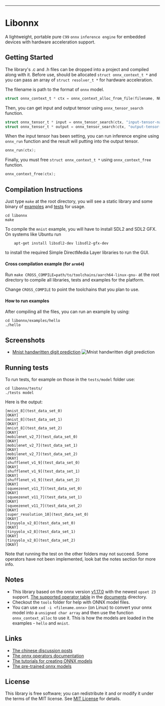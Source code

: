 

***
# Libonnx
A lightweight, portable pure `C99` `onnx` `inference engine` for embedded devices with hardware acceleration support.

## Getting Started
The library's .c and .h files can be dropped into a project and compiled along with it. Before use, should be allocated `struct onnx_context_t *` and you can pass an array of `struct resolver_t *` for hardware acceleration.

The filename is path to the format of `onnx` model.

```c
struct onnx_context_t * ctx = onnx_context_alloc_from_file(filename, NULL, 0);
```

Then, you can get input and output tensor using `onnx_tensor_search` function.

```c
struct onnx_tensor_t * input = onnx_tensor_search(ctx, "input-tensor-name");
struct onnx_tensor_t * output = onnx_tensor_search(ctx, "output-tensor-name");
```

When the input tensor has been setting, you can run inference engine using `onnx_run` function and the result will putting into the output tensor.

```c
onnx_run(ctx);
```

Finally, you must free `struct onnx_context_t *` using `onnx_context_free` function.

```c
onnx_context_free(ctx);
```

## Compilation Instructions

Just type `make` at the root directory, you will see a static library and some binary of [examples](examples) and [tests](tests) for usage.

```shell
cd libonnx
make
```

To compile the `mnist` example, you will have to install SDL2 and SDL2 GFX. On systems like Ubuntu run
```shell
    apt-get install libsdl2-dev libsdl2-gfx-dev
```
to install the required Simple DirectMedia Layer libraries to run the GUI.

#### Cross compilation example (for `arm64`)

Run `make CROSS_COMPILE=path/to/toolchains/aarch64-linux-gnu-` at the root directory to compile all libraries, tests and examples for the platform.

Change `CROSS_COMPILE` to point the toolchains that you plan to use.


#### How to run examples

After compiling all the files, you can run an example by using:

```shell
cd libonnx/examples/hello
./hello
```

## Screenshots
* [Mnist handwritten digit prediction](examples/mnist)
![Mnist handwritten digit prediction](documents/images/mnist.gif)

## Running tests

To run tests, for example on those in the `tests/model` folder use:

```shell
cd libonnx/tests/
./tests model
```

Here is the output:
```shell
[mnist_8](test_data_set_0)                                                              [OKAY]
[mnist_8](test_data_set_1)                                                              [OKAY]
[mnist_8](test_data_set_2)                                                              [OKAY]
[mobilenet_v2_7](test_data_set_0)                                                       [OKAY]
[mobilenet_v2_7](test_data_set_1)                                                       [OKAY]
[mobilenet_v2_7](test_data_set_2)                                                       [OKAY]
[shufflenet_v1_9](test_data_set_0)                                                      [OKAY]
[shufflenet_v1_9](test_data_set_1)                                                      [OKAY]
[shufflenet_v1_9](test_data_set_2)                                                      [OKAY]
[squeezenet_v11_7](test_data_set_0)                                                     [OKAY]
[squeezenet_v11_7](test_data_set_1)                                                     [OKAY]
[squeezenet_v11_7](test_data_set_2)                                                     [OKAY]
[super_resolution_10](test_data_set_0)                                                  [OKAY]
[tinyyolo_v2_8](test_data_set_0)                                                        [OKAY]
[tinyyolo_v2_8](test_data_set_1)                                                        [OKAY]
[tinyyolo_v2_8](test_data_set_2)                                                        [OKAY]
```

Note that running the test on the other folders may not succeed. Some operators have not been implemented, look bat the notes section for more info.

## Notes

- This library based on the onnx version [v1.17.0](https://github.com/onnx/onnx/tree/v1.17.0) with the newest `opset 23` support. [The supported operator table](documents/the-supported-operator-table.md) in the [documents](documents) directory.
- Checkout the `tools` folder for help with ONNX model files.
- You can use `xxd -i <filename.onnx>` (on Linux) to convert your onnx model into a `unsigned char array` and then use the function `onnx_context_alloc` to use it. This is how the models are loaded in the examples - `hello` and `mnist`.

## Links

* [The chinese discussion posts](https://whycan.com/t_5440.html)
* [The onnx operators documentation](https://github.com/onnx/onnx/blob/master/docs/Operators.md)
* [The tutorials for creating ONNX models](https://github.com/onnx/tutorials)
* [The pre-trained onnx models](https://github.com/onnx/models)

## License

This library is free software; you can redistribute it and or modify it under the terms of the MIT license. See [MIT License](LICENSE) for details.

